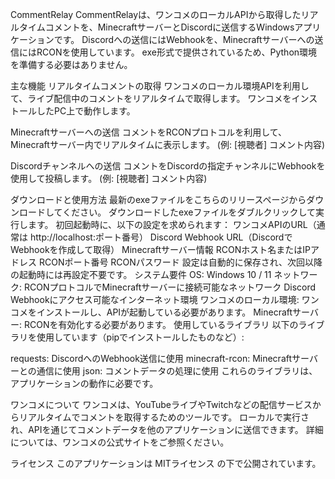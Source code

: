 CommentRelay
CommentRelayは、ワンコメのローカルAPIから取得したリアルタイムコメントを、MinecraftサーバーとDiscordに送信するWindowsアプリケーションです。
Discordへの送信にはWebhookを、Minecraftサーバーへの送信にはRCONを使用しています。
exe形式で提供されているため、Python環境を準備する必要はありません。

主な機能
リアルタイムコメントの取得
ワンコメのローカル環境APIを利用して、ライブ配信中のコメントをリアルタイムで取得します。
ワンコメをインストールしたPC上で動作します。

Minecraftサーバーへの送信
コメントをRCONプロトコルを利用して、Minecraftサーバー内でリアルタイムに表示します。
(例: [視聴者] コメント内容)

Discordチャンネルへの送信
コメントをDiscordの指定チャンネルにWebhookを使用して投稿します。
(例: [視聴者] コメント内容)

ダウンロードと使用方法
最新のexeファイルをこちらのリリースページからダウンロードしてください。
ダウンロードしたexeファイルをダブルクリックして実行します。
初回起動時に、以下の設定を求められます：
ワンコメAPIのURL（通常は http://localhost:ポート番号）
Discord Webhook URL（DiscordでWebhookを作成して取得）
Minecraftサーバー情報
RCONホスト名またはIPアドレス
RCONポート番号
RCONパスワード
設定は自動的に保存され、次回以降の起動時には再設定不要です。
システム要件
OS: Windows 10 / 11
ネットワーク:
RCONプロトコルでMinecraftサーバーに接続可能なネットワーク
Discord Webhookにアクセス可能なインターネット環境
ワンコメのローカル環境: ワンコメをインストールし、APIが起動している必要があります。
Minecraftサーバー: RCONを有効化する必要があります。
使用しているライブラリ
以下のライブラリを使用しています（pipでインストールしたものなど）:

requests: DiscordへのWebhook送信に使用
minecraft-rcon: Minecraftサーバーとの通信に使用
json: コメントデータの処理に使用
これらのライブラリは、アプリケーションの動作に必要です。

ワンコメについて
ワンコメは、YouTubeライブやTwitchなどの配信サービスからリアルタイムでコメントを取得するためのツールです。
ローカルで実行され、APIを通じてコメントデータを他のアプリケーションに送信できます。
詳細については、ワンコメの公式サイトをご参照ください。

ライセンス
このアプリケーションは MITライセンス の下で公開されています。

